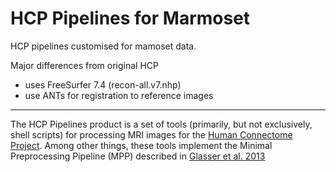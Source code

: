 # HCP Pipelines for Marmoset

HCP pipelines customised for mamoset data.

Major differences from original HCP
 - uses FreeSurfer 7.4 (recon-all.v7.nhp)
 - use ANTs for registration to reference images

---

The HCP Pipelines product is a set of tools (primarily, but not exclusively,
shell scripts) for processing MRI images for the [Human Connectome Project][HCP]. 
Among other things, these tools implement the Minimal Preprocessing Pipeline 
(MPP) described in [Glasser et al. 2013][GlasserEtAl]

<!-- References -->

[HCP]: http://www.humanconnectome.org
[GlasserEtAl]: http://www.ncbi.nlm.nih.gov/pubmed/23668970
